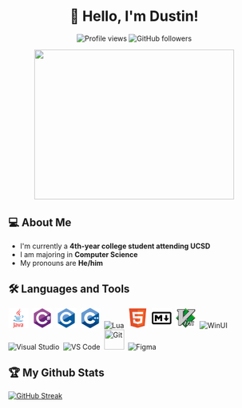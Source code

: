 <h1 align="center">
  👋 Hello, I'm Dustin!
</h1>

<div align="center">
  
  ![Profile views](https://komarev.com/ghpvc/?username=dfchang149&color=blue)
  ![GitHub followers](https://img.shields.io/github/followers/dfchang149?color=g&label=Followers)
  
</div>

<div align="center">
  <img src="https://cdn.dribbble.com/users/1894420/screenshots/11563516/untitled-5.gif" width="400" height="300"/>
</div>

## 💻 About Me

- I'm currently a **4th-year college student attending UCSD**
- I am majoring in **Computer Science**
- My pronouns are **He/him**

## 🛠️ Languages and Tools

<div>
  <img src="https://github.com/devicons/devicon/blob/master/icons/java/java-original-wordmark.svg" title="Java" alt="Java" width="40" height
="40"/>&nbsp;
  <img src="https://github.com/devicons/devicon/blob/master/icons/csharp/csharp-original.svg" title="CSharp" alt="CSharp" width="40" height="40"/>&nbsp;
  <img src="https://github.com/devicons/devicon/blob/master/icons/c/c-original.svg" title="C" alt="C" width="40" height="40"/>&nbsp;
  <img src="https://github.com/devicons/devicon/blob/master/icons/cplusplus/cplusplus-original.svg" title="C++" alt="C++" width="40" height="40"/>&nbsp;
  <img src="https://upload.wikimedia.org/wikipedia/commons/c/cf/Lua-Logo.svg" title="Lua" alt="Lua" width="40" height="40"/>&nbsp;
  <img src="https://github.com/devicons/devicon/blob/master/icons/html5/html5-original.svg" title="HTML5" alt="HTML" width="40" height="40"/>&nbsp;
  <img src="https://github.com/devicons/devicon/blob/master/icons/markdown/markdown-original.svg" title="Markdown" alt="Markdown" width="40" height="40"/>&nbsp;
  <img src="https://github.com/devicons/devicon/blob/master/icons/vim/vim-original.svg" title="Vim" alt="Vim" width="40" height="40"/>&nbsp;
  <img src="https://upload.wikimedia.org/wikipedia/commons/e/ee/Logo-winui.svg" title="WinUI" alt="WinUI" width="40" height="40"/>&nbsp;
  <img src="https://upload.wikimedia.org/wikipedia/commons/5/59/Visual_Studio_Icon_2019.svg" title="Visual Studio" alt="Visual Studio" width="40"/>&nbsp;
  <img src="https://upload.wikimedia.org/wikipedia/commons/9/9a/Visual_Studio_Code_1.35_icon.svg" title="VS Code" alt="VS Code" width="40" height="40"/>&nbsp;
  <img src="https://upload.wikimedia.org/wikipedia/commons/3/3f/Git_icon.svg" title="Git" **alt="Git" width="40" height="40"/>&nbsp;
  <img src="https://upload.wikimedia.org/wikipedia/commons/3/33/Figma-logo.svg" title="Figma" alt="Figma" width="40" height="40"/>
</div>

## 🏆 My Github Stats

<!--
![dfchang149's github stats](https://github-readme-stats.vercel.app/api?username=dfchang149&show_icons=true&theme=tokyonight&border_radius=8)
-->

[![GitHub Streak](https://streak-stats.demolab.com?user=dfchang149&theme=tokyonight&border_radius=8)](https://git.io/streak-stats)

<!--
![Top Langs](https://github-readme-stats.vercel.app/api/top-langs/?username=dfchang149&border_radius=8&theme=tokyonight)
-->

<!--
## 🧠 Currently learning

<div align="left">
  <img src="https://img.shields.io/badge/css3-%231572B6.svg?style=for-the-badge&logo=css3&logoColor=white" alt="CSS3" />
  <img src="https://img.shields.io/badge/javascript-%23323330.svg?style=for-the-badge&logo=javascript&logoColor=%23F7DF1E" alt="Javascript" />
</div>

**dfchang149/dfchang149** is a ✨ _special_ ✨ repository because its `README.md` (this file) appears on your GitHub profile.

Here are some ideas to get you started:

- 🔭 I’m currently working on ...
- 🌱 I’m currently learning ...
- 👯 I’m looking to collaborate on ...
- 🤔 I’m looking for help with ...
- 💬 Ask me about ...
- 📫 How to reach me: ...
- 😄 Pronouns: ...
- ⚡ Fun fact: ...
-->
